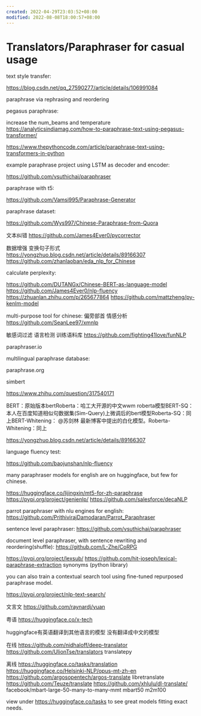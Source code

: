 ```yaml
---
created: 2022-04-29T23:03:52+08:00
modified: 2022-08-08T18:00:57+08:00
---
```


# Translators/Paraphraser for casual usage

text style transfer:

https://blog.csdn.net/qq_27590277/article/details/106991084

paraphrase via rephrasing and reordering

pegasus paraphrase:

increase the num_beams and temperature
https://analyticsindiamag.com/how-to-paraphrase-text-using-pegasus-transformer/

https://www.thepythoncode.com/article/paraphrase-text-using-transformers-in-python

example paraphrase project using LSTM as decoder and encoder:

https://github.com/vsuthichai/paraphraser

paraphrase with t5:

https://github.com/Vamsi995/Paraphrase-Generator

paraphrase dataset:

https://github.com/Wys997/Chinese-Paraphrase-from-Quora

文本纠错
https://github.com/James4Ever0/pycorrector

数据增强 变换句子形式
https://yongzhuo.blog.csdn.net/article/details/89166307
https://github.com/zhanlaoban/eda_nlp_for_Chinese

calculate perplexity:

https://github.com/DUTANGx/Chinese-BERT-as-language-model
https://github.com/James4Ever0/nlp-fluency
https://zhuanlan.zhihu.com/p/265677864
https://github.com/mattzheng/py-kenlm-model

multi-purpose tool for chinese: 偏旁部首 情感分析
https://github.com/SeanLee97/xmnlp

敏感词过滤 语言检测 训练语料库
https://github.com/fighting41love/funNLP


paraphraser.io

multilingual paraphrase database:

paraphrase.org

simbert

https://www.zhihu.com/question/317540171

BERT：原始版本bertRoberta：哈工大开源的中文wwm roberta模型BERT-SQ：本人在百度知道相似句数据集(Sim-Query)上微调后的bert模型Roberta-SQ：同上BERT-Whitening： @苏剑林 最新博客中提出的白化模型。Roberta-Whitening：同上


https://yongzhuo.blog.csdn.net/article/details/89166307

language fluency test:

https://github.com/baojunshan/nlp-fluency

many paraphraser models for english are on huggingface, but few for chinese.

https://huggingface.co/lijingxin/mt5-for-zh-paraphrase
https://pypi.org/project/genienlp/
https://github.com/salesforce/decaNLP

parrot paraphraser with nlu engines for english:
https://github.com/PrithivirajDamodaran/Parrot_Paraphraser

sentence level paraphraser:
https://github.com/vsuthichai/paraphraser

document level paraphraser, with sentence rewriting and reordering(shuffle):
https://github.com/L-Zhe/CoRPG

https://pypi.org/project/lexsub/
https://github.com/hit-joseph/lexical-paraphrase-extraction
synonyms (python library)

you can also train a contextual search tool using fine-tuned repurposed paraphrase model.

https://pypi.org/project/nlp-text-search/

文言文
https://github.com/raynardj/yuan

粤语
https://huggingface.co/x-tech

huggingface有英语翻译到其他语言的模型 没有翻译成中文的模型

在线
https://github.com/nidhaloff/deep-translator
https://github.com/UlionTse/translators
translatepy

离线
https://huggingface.co/tasks/translation
https://huggingface.co/Helsinki-NLP/opus-mt-zh-en
https://github.com/argosopentech/argos-translate
libretranslate
https://github.com/Teuze/translate
https://github.com/xhlulu/dl-translate/
facebook/mbart-large-50-many-to-many-mmt
mbart50
m2m100

view under https://huggingface.co/tasks to see great models fitting exact needs.
